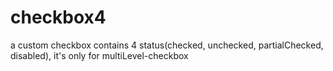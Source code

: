 checkbox4
=========

a custom checkbox contains 4 status(checked, unchecked, partialChecked, disabled), it's only for multiLevel-checkbox
